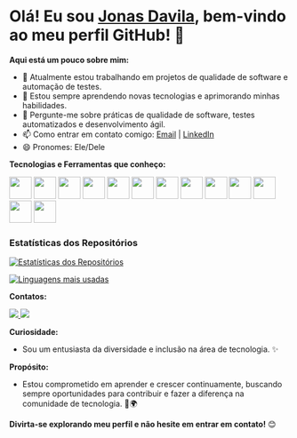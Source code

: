 # Olá! Eu sou [Jonas Davila](https://github.com/jonasqasoftware), bem-vindo ao meu perfil GitHub! 👋

**Aqui está um pouco sobre mim:**

- 🔭 Atualmente estou trabalhando em projetos de qualidade de software e automação de testes.
- 🌱 Estou sempre aprendendo novas tecnologias e aprimorando minhas habilidades.
- 💬 Pergunte-me sobre práticas de qualidade de software, testes automatizados e desenvolvimento ágil.
- 📫 Como entrar em contato comigo: [Email](jonas.qa.software@gmail.com) | [LinkedIn](https://www.linkedin.com/in/jonasdavila/)
- 😄 Pronomes: Ele/Dele

  
**Tecnologias e Ferramentas que conheço:**

<div style="display: inline-block;">
  <img loading="lazy" src="https://cdn.jsdelivr.net/gh/devicons/devicon/icons/java/java-original.svg" width="40" height="40"/> 
  <img loading="lazy" src="https://cdn.jsdelivr.net/gh/devicons/devicon/icons/javascript/javascript-original.svg" width="40" height="40"/>
  <img loading="lazy" src="https://cdn.jsdelivr.net/gh/devicons/devicon/icons/selenium/selenium-original.svg" width="40" height="40"/>
  <img loading="lazy" src="https://cdn.jsdelivr.net/gh/devicons/devicon/icons/mongodb/mongodb-original.svg" width="40" height="40"/>
  <img loading="lazy" src="https://cdn.jsdelivr.net/gh/devicons/devicon/icons/go/go-original.svg" width="40" height="40"/>
  <img loading="lazy" src="https://cdn.jsdelivr.net/gh/devicons/devicon/icons/php/php-original.svg" width="40" height="40"/>
  <img loading="lazy" src="https://cdn.jsdelivr.net/gh/devicons/devicon/icons/powershell/powershell-original.svg" width="40" height="40"/>
  <img src="https://cdn.jsdelivr.net/gh/devicons/devicon@latest/icons/cypressio/cypressio-original.svg" width="40" height="40" />
  <img src="https://cdn.jsdelivr.net/gh/devicons/devicon@latest/icons/insomnia/insomnia-original.svg" "width="40" height="40" />
  <img src="https://cdn.jsdelivr.net/gh/devicons/devicon@latest/icons/postman/postman-original.svg" "width="40" height="40" />
  <img src="https://cdn.jsdelivr.net/gh/devicons/devicon@latest/icons/html5/html5-original.svg" "width="40" height="40" />
  <img src="https://cdn.jsdelivr.net/gh/devicons/devicon@latest/icons/css3/css3-original.svg" "width="40" height="40"/>
  <img src="https://cdn.jsdelivr.net/gh/devicons/devicon@latest/icons/linux/linux-original.svg" "width="40" height="40" />
  
          
</div>

### Estatísticas dos Repositórios

[![Estatísticas dos Repositórios](https://github-readme-stats.vercel.app/api?username=jonasqasoftware&show_icons=true&theme=dracula&include_all_commits=true&count_private=true)](https://github.com/jonasqasoftware)

[![Linguagens mais usadas](https://github-readme-stats.vercel.app/api/top-langs/?username=jonasqasoftware&layout=compact&langs_count=7&theme=dracula)](https://github.com/jonasqasoftware)


**Contatos:**

<div>
  <a href="https://www.linkedin.com/in/jonasdavila/" target="_blank">
    <img loading="lazy" src="https://img.shields.io/badge/-LinkedIn-%230077B5?style=for-the-badge&logo=linkedin&logoColor=white" target="_blank"/>
  </a>
  <a href="mailto:jonas.qa.software@gmail.com" target="_blank">
    <img loading="lazy" src="https://img.shields.io/badge/Gmail-D14836?style=for-the-badge&logo=gmail&logoColor=white" target="_blank"/>
  </a>
</div>

**Curiosidade:**

- Sou um entusiasta da diversidade e inclusão na área de tecnologia. ✨

**Propósito:**

- Estou comprometido em aprender e crescer continuamente, buscando sempre oportunidades para contribuir e fazer a diferença na comunidade de tecnologia. 🚀🌍

**Divirta-se explorando meu perfil e não hesite em entrar em contato!** 😊
